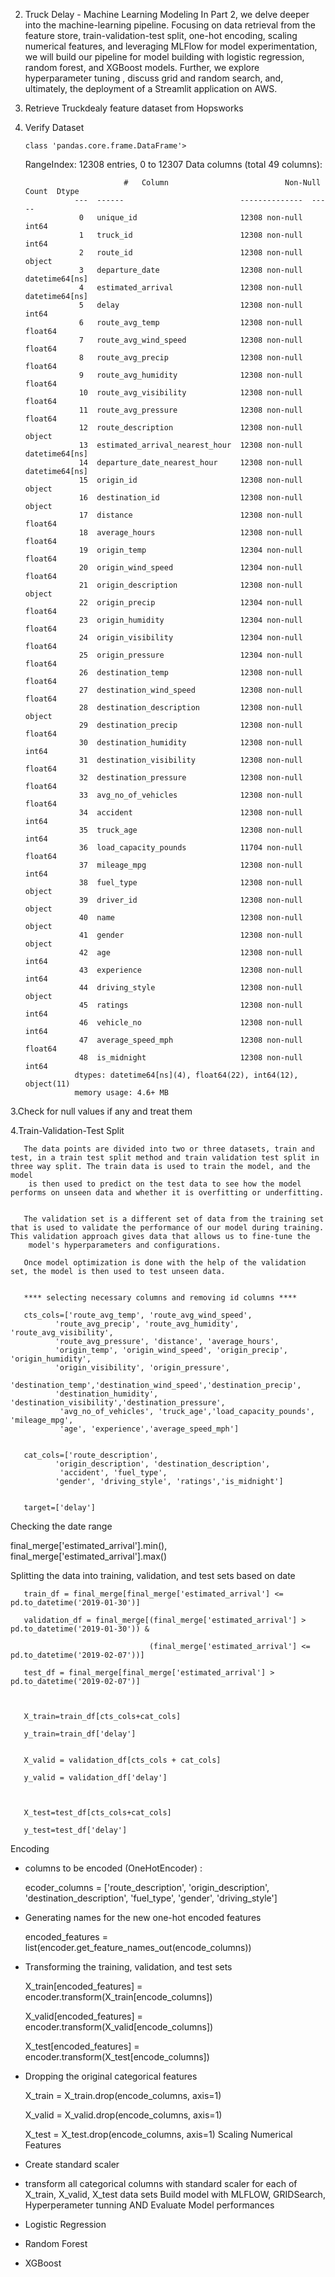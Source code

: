 2. Truck Delay - Machine Learning Modeling
In Part 2, we delve deeper into the machine-learning pipeline. Focusing on data retrieval from the feature store, train-validation-test split, one-hot encoding, scaling numerical features, and leveraging MLFlow for model experimentation, we will build our pipeline for model building with logistic regression, random forest, and XGBoost models. Further, we explore hyperparameter tuning , discuss grid and random search, and, ultimately, the deployment of a Streamlit application on AWS.

1. Retrieve Truckdealy feature dataset from Hopsworks

2. Verify Dataset

       class 'pandas.core.frame.DataFrame'>
      RangeIndex: 12308 entries, 0 to 12307
      Data columns (total 49 columns):
      
                             #   Column                          Non-Null Count  Dtype         
                  ---  ------                          --------------  -----         
                   0   unique_id                       12308 non-null  int64         
                   1   truck_id                        12308 non-null  int64         
                   2   route_id                        12308 non-null  object        
                   3   departure_date                  12308 non-null  datetime64[ns]
                   4   estimated_arrival               12308 non-null  datetime64[ns]
                   5   delay                           12308 non-null  int64         
                   6   route_avg_temp                  12308 non-null  float64       
                   7   route_avg_wind_speed            12308 non-null  float64       
                   8   route_avg_precip                12308 non-null  float64       
                   9   route_avg_humidity              12308 non-null  float64       
                   10  route_avg_visibility            12308 non-null  float64       
                   11  route_avg_pressure              12308 non-null  float64       
                   12  route_description               12308 non-null  object        
                   13  estimated_arrival_nearest_hour  12308 non-null  datetime64[ns]
                   14  departure_date_nearest_hour     12308 non-null  datetime64[ns]
                   15  origin_id                       12308 non-null  object        
                   16  destination_id                  12308 non-null  object        
                   17  distance                        12308 non-null  float64       
                   18  average_hours                   12308 non-null  float64       
                   19  origin_temp                     12304 non-null  float64       
                   20  origin_wind_speed               12304 non-null  float64       
                   21  origin_description              12308 non-null  object        
                   22  origin_precip                   12304 non-null  float64       
                   23  origin_humidity                 12304 non-null  float64       
                   24  origin_visibility               12304 non-null  float64       
                   25  origin_pressure                 12304 non-null  float64       
                   26  destination_temp                12308 non-null  float64       
                   27  destination_wind_speed          12308 non-null  float64       
                   28  destination_description         12308 non-null  object        
                   29  destination_precip              12308 non-null  float64       
                   30  destination_humidity            12308 non-null  int64         
                   31  destination_visibility          12308 non-null  float64       
                   32  destination_pressure            12308 non-null  float64       
                   33  avg_no_of_vehicles              12308 non-null  float64       
                   34  accident                        12308 non-null  int64         
                   35  truck_age                       12308 non-null  int64         
                   36  load_capacity_pounds            11704 non-null  float64       
                   37  mileage_mpg                     12308 non-null  int64         
                   38  fuel_type                       12308 non-null  object        
                   39  driver_id                       12308 non-null  object        
                   40  name                            12308 non-null  object        
                   41  gender                          12308 non-null  object        
                   42  age                             12308 non-null  int64         
                   43  experience                      12308 non-null  int64         
                   44  driving_style                   12308 non-null  object        
                   45  ratings                         12308 non-null  int64         
                   46  vehicle_no                      12308 non-null  int64         
                   47  average_speed_mph               12308 non-null  float64       
                   48  is_midnight                     12308 non-null  int64         
                  dtypes: datetime64[ns](4), float64(22), int64(12), object(11)
                  memory usage: 4.6+ MB
3.Check for null values if any and treat them

4.Train-Validation-Test Split

       The data points are divided into two or three datasets, train and test, in a train test split method and train validation test split in three way split. The train data is used to train the model, and the model 
        is then used to predict on the test data to see how the model performs on unseen data and whether it is overfitting or underfitting.


       The validation set is a different set of data from the training set that is used to validate the performance of our model during training. This validation approach gives data that allows us to fine-tune the 
        model's hyperparameters and configurations.
        
       Once model optimization is done with the help of the validation set, the model is then used to test unseen data.                                                        


       **** selecting necessary columns and removing id columns ****
       
       cts_cols=['route_avg_temp', 'route_avg_wind_speed',
              'route_avg_precip', 'route_avg_humidity', 'route_avg_visibility',
              'route_avg_pressure', 'distance', 'average_hours',
              'origin_temp', 'origin_wind_speed', 'origin_precip', 'origin_humidity',
              'origin_visibility', 'origin_pressure',
              'destination_temp','destination_wind_speed','destination_precip',
              'destination_humidity', 'destination_visibility','destination_pressure',
               'avg_no_of_vehicles', 'truck_age','load_capacity_pounds', 'mileage_mpg',
               'age', 'experience','average_speed_mph']
       
       
       cat_cols=['route_description',
              'origin_description', 'destination_description',
               'accident', 'fuel_type',
              'gender', 'driving_style', 'ratings','is_midnight']
       
       
       target=['delay']
Checking the date range

final_merge['estimated_arrival'].min(), final_merge['estimated_arrival'].max()

Splitting the data into training, validation, and test sets based on date

       train_df = final_merge[final_merge['estimated_arrival'] <= pd.to_datetime('2019-01-30')]
       
       validation_df = final_merge[(final_merge['estimated_arrival'] > pd.to_datetime('2019-01-30')) &
       
                                   (final_merge['estimated_arrival'] <= pd.to_datetime('2019-02-07'))]
       
       test_df = final_merge[final_merge['estimated_arrival'] > pd.to_datetime('2019-02-07')]

      
       
       X_train=train_df[cts_cols+cat_cols]

       y_train=train_df['delay']


       X_valid = validation_df[cts_cols + cat_cols]

       y_valid = validation_df['delay']

       
                  
       X_test=test_df[cts_cols+cat_cols]
                  
       y_test=test_df['delay']
Encoding
   - columns to be encoded (OneHotEncoder) : 
   
       ecoder_columns = ['route_description', 'origin_description', 'destination_description', 'fuel_type', 'gender', 'driving_style']

   - Generating names for the new one-hot encoded features

       encoded_features = list(encoder.get_feature_names_out(encode_columns))

   - Transforming the training, validation, and test sets

      X_train[encoded_features] = encoder.transform(X_train[encode_columns])

      X_valid[encoded_features] = encoder.transform(X_valid[encode_columns])

      X_test[encoded_features] = encoder.transform(X_test[encode_columns])
   
  - Dropping the original categorical features

    X_train = X_train.drop(encode_columns, axis=1)

    X_valid = X_valid.drop(encode_columns, axis=1)

    X_test = X_test.drop(encode_columns, axis=1)
Scaling Numerical Features
  - Create standard scaler
  - transform all categorical columns with standard scaler for each of X_train, X_valid, X_test data sets
Build model with MLFLOW, GRIDSearch, Hyperperameter tunning AND Evaluate Model performances
- Logistic Regression
- Random Forest
- XGBoost
